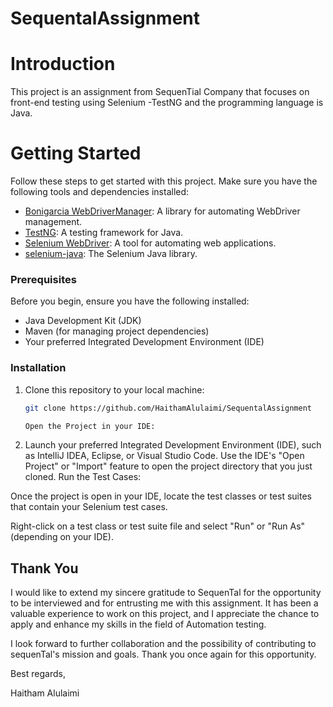 # SequentalAssignment

# Introduction 
This project is an assignment from SequenTial Company that focuses on front-end testing using Selenium -TestNG and the programming language is Java.


# Getting Started
Follow these steps to get started with this project. Make sure you have the following tools and dependencies installed:

- [Bonigarcia WebDriverManager](https://github.com/bonigarcia/webdrivermanager): A library for automating WebDriver management.
- [TestNG](https://testng.org/): A testing framework for Java.
- [Selenium WebDriver](https://www.selenium.dev/documentation/en/webdriver/): A tool for automating web applications.
- [selenium-java](https://www.selenium.dev/downloads/): The Selenium Java library.

### Prerequisites

Before you begin, ensure you have the following installed:

- Java Development Kit (JDK)
- Maven (for managing project dependencies)
- Your preferred Integrated Development Environment (IDE)

### Installation

1. Clone this repository to your local machine:

   ```bash
   git clone https://github.com/HaithamAlulaimi/SequentalAssignment

   Open the Project in your IDE:

2. Launch your preferred Integrated Development Environment (IDE), such as IntelliJ IDEA, Eclipse, or Visual Studio Code.
Use the IDE's "Open Project" or "Import" feature to open the project directory that you just cloned.
Run the Test Cases:

Once the project is open in your IDE, locate the test classes or test suites that contain your Selenium test cases.

Right-click on a test class or test suite file and select "Run" or "Run As" (depending on your IDE).

## Thank You

I would like to extend my sincere gratitude to SequenTal for the opportunity to be interviewed and for entrusting me with this assignment. It has been a valuable experience to work on this project, and I appreciate the chance to apply and enhance my skills in the field of Automation testing.

I look forward to further collaboration and the possibility of contributing to sequenTal's mission and goals. Thank you once again for this opportunity.

Best regards,

Haitham Alulaimi
